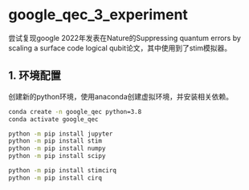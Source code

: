 # google_qec_3_experiment
尝试复现google 2022年发表在Nature的Suppressing quantum errors by scaling a surface code logical qubit论文，其中使用到了stim模拟器。

## 1. 环境配置

创建新的python环境，使用anaconda创建虚拟环境，并安装相关依赖。

```bash
conda create -n google_qec python=3.8
conda activate google_qec 

python -m pip install jupyter
python -m pip install stim
python -m pip install numpy
python -m pip install scipy

python -m pip install stimcirq
python -m pip install cirq
```
